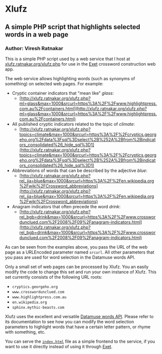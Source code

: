 # Xlufz

## A simple PHP script that highlights selected words in a web page

### Author: Viresh Ratnakar

This is a simple PHP script used by a web service that I host at
[xlufz.ratnakar.org/xlufz.php](http://xlufz.ratnakar.org/xlufz.php) for use
in the [Exet](http://exet.app) crossword construction web app.

The web service allows highlighting words (such as synonyms of something)
on selected web pages. For example:

- Cryptic container indicators that "mean like" <i>glass</i>:
  - [http://xlufz.ratnakar.org/xlufz.php?ml=glass&max=1000&srcurl=https%3A%2F%2Fwww.highlightpress.com.au%2Fcontainers.html](http://xlufz.ratnakar.org/xlufz.php?ml=glass&max=1000&srcurl=https%3A%2F%2Fwww.highlightpress.com.au%2Fcontainers.html)
- All published cryptic indicators related to the topic of <i>climate</i>:
  - [http://xlufz.ratnakar.org/xlufz.php?topics=climate&max=1000&srcurl=https%3A%2F%2Fcryptics.georgeho.org%2Fdata%3Fsql%3Dselect%2B%252A%2Bfrom%2Bindicators_consolidated%26_hide_sql%3D1](http://xlufz.ratnakar.org/xlufz.php?topics=climate&max=1000&srcurl=https%3A%2F%2Fcryptics.georgeho.org%2Fdata%3Fsql%3Dselect%2B%252A%2Bfrom%2Bindicators_consolidated%26_hide_sql%3D1)
- Abbreviations of words that can be described by the adjective <i>blue</i>:
  - [http://xlufz.ratnakar.org/xlufz.php?rel_jja=blue&max=1000&srcurl=https%3A%2F%2Fen.wikipedia.org%2Fwiki%2FCrossword_abbreviations](http://xlufz.ratnakar.org/xlufz.php?rel_jja=blue&max=1000&srcurl=https%3A%2F%2Fen.wikipedia.org%2Fwiki%2FCrossword_abbreviations)
- Anagram indicators that often precede the word <i>drink</i>:
  - [http://xlufz.ratnakar.org/xlufz.php?rel_bgb=drink&max=1000&srcurl=https%3A%2F%2Fwww.crosswordunclued.com%2F2008%2F09%2Fanagram-indicators.html](http://xlufz.ratnakar.org/xlufz.php?rel_bgb=drink&max=1000&srcurl=https%3A%2F%2Fwww.crosswordunclued.com%2F2008%2F09%2Fanagram-indicators.html)


As can be seen from the examples above, you pass the URL of the web page
as a URLEncoded parameter named `srcurl`. All other parameters
that you pass are used for word selection in the Datamuse words API.

Only a small set of web pages can be processed by Xlufz. You an easily
modify the code to change this set and run your own instance of Xlufz.
This set currently consists of the following URL roots:

- `cryptics.georgeho.org`
- `www.crosswordunclued.com`
- `www.highlightpress.com.au`
- `en.wikipedia.org`
- `sphinx.mythic-beasts.com`

Xlufz uses the excellent and versatile
[Datamuse words API](https://www.datamuse.com/api/).
Please refer to its documentation to see how you can modify the word selection
parameters to highlight words that have a certain letter pattern, or rhyme
with something, etc.

You can serve the [`index.html`](index.html) file as a simple frontend to the
service, if you want to use it directly instead of using it through
[Exet](https://exet.app).
